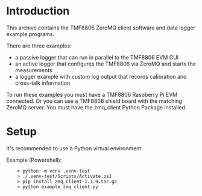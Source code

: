 Introduction
============

This archive contains the TMF8806 ZeroMQ client software and data logger example programs.

There are three examples:

 - a passive logger that can run in parallel to the TMF8806 EVM GUI
 - an active logger that configures the TMF8806 via ZeroMQ and starts the measurements
 - a logger example with custom log output that records calibration and cross-talk information

To run these examples you must have a TMF8806 Raspberry Pi EVM connected. 
Or you can use a TMF8806 shield board with the matching ZeroMQ server. 
You must have the zmq_client Python Package installed.

Setup
=====

It's recommended to use a Python virtual environment.

Example (Powershell):
```
    > python -m venv .venv-test
    > ./.venv-test/Scripts/Activate.ps1
    > pip install zmq_client-1.1.9.tar.gz
    > python example_zmq_client.py
```